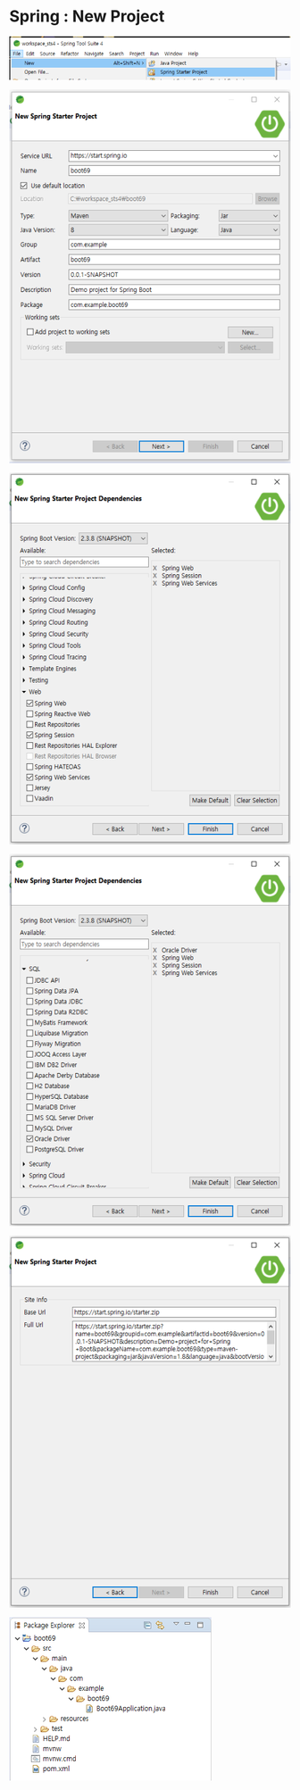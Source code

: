 # Spring : New Project

![](../../../.gitbook/assets/spring4.png)

![](../../../.gitbook/assets/spring41.png)

![](../../../.gitbook/assets/spring42.png)

![](../../../.gitbook/assets/spring43.png)

![](../../../.gitbook/assets/spring44.png)

![](../../../.gitbook/assets/spring45.png)

